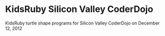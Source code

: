 KidsRuby Silicon Valley CoderDojo
==================================

KidsRuby turtle shape programs for Silicon Valley CoderDojo on December 12, 2012